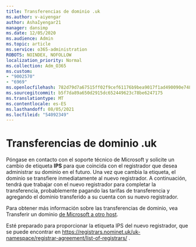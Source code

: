 ```yaml
---
title: Transferencias de dominio .uk
ms.author: v-aiyengar
author: AshaIyengar21
manager: dansimp
ms.date: 12/05/2020
ms.audience: Admin
ms.topic: article
ms.service: o365-administration
ROBOTS: NOINDEX, NOFOLLOW
localization_priority: Normal
ms.collection: Adm_O365
ms.custom:
- "9002570"
- "6969"
ms.openlocfilehash: 782d79d7a67515ff02f9cef61176b9bea9017f1ad490090e748a10005c3c8bf3
ms.sourcegitcommit: b5f7da89a650d2915dc652449623c78be6247175
ms.translationtype: MT
ms.contentlocale: es-ES
ms.lasthandoff: 08/05/2021
ms.locfileid: "54092349"
---
```

# <a name="uk-domain-transfers"></a>Transferencias de dominio .uk

Póngase en contacto con el soporte técnico de Microsoft y solicite un cambio de etiqueta **IPS** para que coincida con el registrador que desea administrar su dominio en el futuro. Una vez que cambia la etiqueta, el dominio se transfiere inmediatamente al nuevo registrador. A continuación, tendrá que trabajar con el nuevo registrador para completar la transferencia, probablemente pagando las tarifas de transferencia y agregando el dominio transferido a su cuenta con su nuevo registrador.

Para obtener más información sobre las transferencias de dominio, vea Transferir un dominio [de Microsoft a otro host](https://docs.microsoft.com/microsoft-365/admin/get-help-with-domains/transfer-a-domain-from-microsoft-to-another-host?view=o365-worldwide).

Esté preparado para proporcionar la etiqueta IPS del nuevo registrador, que se puede encontrar en https://registrars.nominet.uk/uk-namespace/registrar-agreement/list-of-registrars/ .
